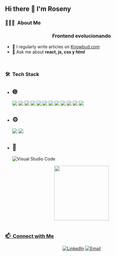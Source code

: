 ## Hi there 👋 I'm Roseny

<h3> 👨🏻‍💻 &nbsp;About Me </h3>

<h3 align="center">Frontend evolucionando</h3>

- 📝 I regularly write articles on [Knowbud.com](https://lcg-knowbud.netlify.app/)
- 💬 Ask me about **react, js, css y html**
<!-- - 📄 Know about my experiences [resume.com](resume.com) -->

<br>
<h3> 🛠 &nbsp;Tech Stack</h3>

- 🌐 &nbsp;
  - 
    <img src="https://img.shields.io/badge/-HTML-orange?style=flat&logo=html5&logoColor=white"> 
    <img src="https://img.shields.io/badge/-CSS-dodgerblue?style=flat&logo=css3&logoColor=white">
    <img src="https://img.shields.io/badge/-JavaScript-eed718?style=flat&logo=javascript&logoColor=ffffff">
    <img src="https://img.shields.io/badge/-React-deepskyblue?style=flat&logo=react&logoColor=ffffff">
    <img src="https://img.shields.io/badge/-TypeScript-1572B6?style=flat&logo=TypeScript&logoColor=ffffff">
    <img src="https://img.shields.io/badge/-Next.Js-black?style=flat&logo=next.js&logoColor=ffffff">
    <img src="https://img.shields.io/badge/-Tailwind-darkturquoise?style=flat&logo=tailwindcss&logoColor=ffffff">
    <img src="https://img.shields.io/badge/-Astro-mediumorchid?style=flat&logo=astro&logoColor=ffffff">
    <img src="https://img.shields.io/badge/-Jest-darkred?style=flat&logo=Jest&logoColor=ffffff">
    <img src="https://img.shields.io/badge/-Cypress-darkcyan?style=flat&logo=Cypress&logoColor=ffffff">
    <img src="https://img.shields.io/badge/-Storybook-hotpink?style=flat&logo=Storybook&logoColor=ffffff">
    <img src="https://img.shields.io/badge/-Vitest-olivedrab?style=flat&logo=Vitest&logoColor=ffffff">

- ⚙️ &nbsp;
  -
    <img src="https://img.shields.io/badge/-Git-E34F26?style=flat&logo=git&logoColor=ffffff">
    <img src="https://img.shields.io/badge/-GitHub-gray?style=flat&logo=Github&logoColor=ffffff">

- 🔧 &nbsp;
  -
    ![Visual Studio Code](https://img.shields.io/badge/-Visual%20Studio%20Code-333333?style=flat&logo=visual-studio-code&logoColor=007ACC)
<div align="center">
  <a href="https://github.com/Lachicagladiadora">
  <img height="180em" src="https://github-readme-stats.vercel.app/api/top-langs/?username=Lachicagladiadora&layout=compact&langs_count=16&theme=dark"/>
</div>

<br>
<h3> 📫 &nbsp;Connect with Me </h3>

<p align="center">
<a href="https://www.linkedin.com/in/dev-roseny-quintanilla/"><img alt="LinkedIn" src="https://img.shields.io/badge/LinkedIn-Roseny%20-black?style=flat-square&logo=linkedin&logoColor=blue"></a>
<a href="dev.roseny@gmail.com"><img alt="Email" src="https://img.shields.io/badge/Email-dev.roseny@gmail.com-black?style=flat-square&logo=gmail"></a>
</p>

<!--
**Lachicagladiadora/Lachicagladiadora** is a ✨ _special_ ✨ repository because its `README.md` (this file) appears on your GitHub profile.

Here are some ideas to get you started:

- 🔭 I’m currently working on ...
- 🌱 I’m currently learning ...
- 👯 I’m looking to collaborate on ...
- 🤔 I’m looking for help with ...
- 💬 Ask me about ...
- 📫 How to reach me: ...
- 😄 Pronouns: ...
- ⚡ Fun fact: ...
  ![HTML](https://img.shields.io/badge/-HTML-333333?style=flat&logo=html5)
-->
